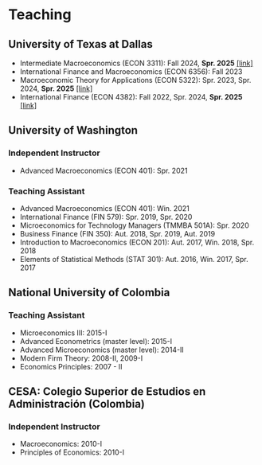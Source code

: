 # Teaching

<h2> University of Texas at Dallas </h2>

- Intermediate Macroeconomics (ECON 3311): Fall 2024, **Spr. 2025** <a href="https://cagranados.github.io/intmacro.html" ><u>[link]</u></a>
- International Finance and Macroeconomics (ECON 6356): Fall 2023 <!-- <a href="https://cagranados.github.io/gradintfinmacro.html" ><u>[link]</u></a> -->
- Macroeconomic Theory for Applications (ECON 5322): Spr. 2023, Spr. 2024, **Spr. 2025**  <a href="https://cagranados.github.io/msmacro.html" ><u>[link]</u></a> 
- International Finance (ECON 4382): Fall 2022, Spr. 2024, **Spr. 2025** <a href="https://cagranados.github.io/intfinance.html" ><u>[link]</u></a> 

<h2> University of Washington </h2>

<h3>Independent Instructor</h3>

- Advanced Macroeconomics (ECON 401): Spr. 2021 

<h3>Teaching Assistant</h3>

- Advanced Macroeconomics (ECON 401): Win. 2021 
- International Finance (FIN 579): Spr. 2019, Spr. 2020
- Microeconomics for Technology Managers (TMMBA 501A): Spr. 2020
- Business Finance (FIN 350): Aut. 2018, Spr. 2019, Aut. 2019
- Introduction to Macroeconomics (ECON 201): Aut. 2017, Win. 2018, Spr. 2018
- Elements of Statistical Methods (STAT 301): Aut. 2016, Win. 2017, Spr. 2017

<h2> National University of Colombia </h2>

<h3>Teaching Assistant</h3>

- Microeconomics III: 2015-I
- Advanced Econometrics (master level): 2015-I
- Advanced Microeconomics (master level): 2014-II
- Modern Firm Theory: 2008-II, 2009-I
- Economics Principles: 2007 - II

<h2> CESA: Colegio Superior de Estudios en Administración (Colombia) </h2>

<h3>Independent Instructor</h3>

- Macroeconomics: 2010-I 
- Principles of Economics: 2010-I
